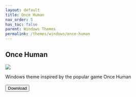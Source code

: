 ```yaml
---
layout: default
title: Once Human
nav_order: 5
has_toc: false
parent: Windows Themes
permalink: /themes/windows/once-human
---
```


<div class="card">
  <div class="container">
    <h2 class="text-delta">Once Human</h2>
    <img src="https://images-wixmp-ed30a86b8c4ca887773594c2.wixmp.com/i/836bd001-fc1e-41ac-8fce-917bee5d1f0e/dit1g1y-0db965a4-be41-4867-a26f-81a0aebab047.png/v1/fill/w_960,h_640/once_human_theme_for_windows_by_og_nimbi_dit1g1y-fullview.png" class="squared-corners">
    <p class="text-delta">Windows theme inspired by the popular game Once Human<br /><br />
    <a href="https://www.deviantart.com/og-nimbi/art/Once-Human-Theme-for-Windows-1137167494" target="_blank">
        <button type="button" name="button" class="btn">Download</button></a></p>
  </div>
</div>